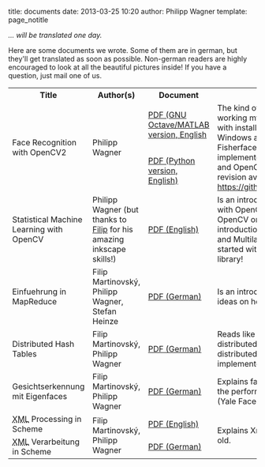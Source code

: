 title: documents
date: 2013-03-25 10:20
author: Philipp Wagner
template: page_notitle

*... will be translated one day.*

Here are some documents we wrote. Some of them are in german, but they'll get translated as soon as possible. Non-german readers are highly encouraged to look at all the beautiful pictures inside! If you have a question, just mail one of us.

<table class="inline">
  <tr> 
    <th class="leftalign">Title</th>
    <th>Author(s)</th>
    <th>Document</th>
    <th>Notes</th>
	</tr>
	<tr>
		<td rowspan="2">Face Recognition with OpenCV2</td>
		<td rowspan="2"> Philipp Wagner</td>
		<td><a href="http://www.bytefish.de/pdf/facerec_octave.pdf">PDF (GNU Octave/MATLAB version, English</a></td>
		<td rowspan="2">The kind of guide I&#039;ve wished for, when I was working myself into face recognition. Helps you with installing OpenCV2 and building projects on Windows and Linux. The Eigenfaces and Fisherfaces method are explained and implemented with Python, GNU Octave/MATLAB and OpenCV&#039;s C++ <acronym title="Application Programming Interface">API</acronym>. Sourcecode and latest revision available at <a href="https://github.com/bytefish/facerecognition_guide">https://github.com/bytefish/facerecognition_guide).</a></td>
	</tr>
	<tr>
		<td><a href="http://www.bytefish.de/pdf/facerec_python.pdf">PDF (Python version, English)</a></td>
	</tr>
	<tr>
		<td class="leftalign">Statistical Machine Learning with OpenCV</td>
		<td>Philipp Wagner (but thanks to <a href="http://www.martinovsky.net">Filip</a> for his amazing inkscape skills!)</td>
		<td><a href="http://www.bytefish.de/pdf/machinelearning.pdf">PDF (English)</a></td>
		<td>Is an introduction into statistical machine learning with OpenCV. It contains a guide for setting up OpenCV on Windows and Linux. A brief introduction and code for Support Vector Machines and Multilayer Perceptrons is given. Good to get started with OpenCV and its Machine Learning library!</td>
	</tr>
	<tr>
		<td class="leftalign">Einfuehrung in MapReduce</td>
		<td>Filip Martinovský, Philipp Wagner, Stefan Heinze</td>
		<td><a href="http://www.bytefish.de/pdf/mapreduce.pdf">PDF (German)</a></td>
		<td>Is an introduction to MapReduce and gives some ideas on how to implement it in Erlang.</td>
	</tr>
	<tr>
		<td class="leftalign">Distributed Hash Tables</td>
		<td>Filip Martinovský, Philipp Wagner</td>
		<td><a href="http://www.bytefish.de/pdf/dht.pdf">PDF (German)</a></td>
		<td>Reads like a tutorial on how to implement distributed hash tables. Chord, a protocol for distributed hash tables, is described and implemented in Erlang.</td>
	</tr>
	<tr>
		<td class="leftalign">Gesichtserkennung mit Eigenfaces</td>
		<td>Filip Martinovský, Philipp Wagner</td>
		<td><a href="http://www.bytefish.de/pdf/eigenfaces.pdf">PDF (German)</a></td>
		<td>Explains face recognition with Eigenfaces. Shows the performance of a prototype on two datasets (Yale Facedatabase A, AT&amp;T Dataset).</td>
	</tr>
	<tr>
		<td class="leftalign"> <acronym title="Extensible Markup Language">XML</acronym> Processing in Scheme</td>
		<td rowspan="2"> Filip Martinovský, Philipp Wagner</td>
		<td><a href="http://www.bytefish.de/pdf/xml_with_scheme.pdf">PDF (English)</a></td>
		<td rowspan="2">Explains Xml processing in Scheme: <a href="http://okmij.org/ftp/Scheme/SXML.html">SXML</a>. Rather old.</td>
	</tr>
	<tr>
		<td class="leftalign"> <acronym title="Extensible Markup Language">XML</acronym> Verarbeitung in Scheme </td>
		<td><a href="http://www.bytefish.de/pdf/xml_mit_scheme.pdf">PDF (German)</a></td>
	</tr>
</table>
